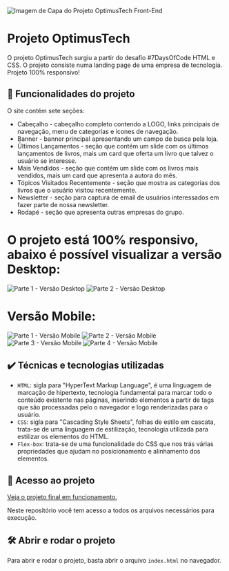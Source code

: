![Imagem de Capa do Projeto OptimusTech Front-End](https://github.com/josewellingtonn/optimustech/assets/152819590/8680e380-06f7-431e-9d73-ace4d309baf9)



# Projeto OptimusTech

O projeto OptimusTech surgiu a partir do desafio #7DaysOfCode HTML e CSS. O projeto consiste numa landing page de uma empresa de tecnologia. Projeto 100% responsivo!

## 🔨 Funcionalidades do projeto

O site contém sete seções:

* Cabeçalho - cabeçalho completo contendo a LOGO, links principais de navegação, menu de categorias e ícones de navegação.
* Banner - banner principal apresentando um campo de busca pela loja.
* Últimos Lançamentos - seção que contém um slide com os últimos lançamentos de livros, mais um card que oferta um livro que talvez o usuário se interesse.
* Mais Vendidos - seção que contém um slide com os livros mais vendidos, mais um card que apresenta a autora do mês.
* Tópicos Visitados Recentemente - seção que mostra as categorias dos livros que o usuário visitou recentemente.
* Newsletter - seção para captura de email de usuários interessados em fazer parte de nossa newsletter.
* Rodapé - seção que apresenta outras empresas do grupo.

# O projeto está 100% responsivo, abaixo é possível visualizar a versão Desktop:

![Parte 1 - Versão Desktop](https://github.com/josewellingtonn/optimustech/assets/152819590/9e1abb9e-b986-4944-8c4e-8b913805d463)
![Parte 2 - Versão Desktop](https://github.com/josewellingtonn/optimustech/assets/152819590/f2a28996-e0e1-49fd-8257-df4e296b3163)

# Versão Mobile:

![Parte 1 - Versão Mobile](https://github.com/josewellingtonn/optimustech/assets/152819590/fc49e711-190c-494f-8e13-fdf067680ed5)
![Parte 2 - Versão Mobile](https://github.com/josewellingtonn/optimustech/assets/152819590/d8e5b69b-ee79-4939-8dd6-91793d4e7b20)
![Parte 3 - Versão Mobile](https://github.com/josewellingtonn/optimustech/assets/152819590/d49fc277-4992-4a89-b2a8-d036c90ac7a7)
![Parte 4 - Versão Mobile](https://github.com/josewellingtonn/optimustech/assets/152819590/a462a458-9394-4f62-8ca0-3541891c3a61)

## ✔️ Técnicas e tecnologias utilizadas

- `HTML`: sigla para "HyperText Markup Language", é uma linguagem de marcação de hipertexto, tecnologia fundamental para marcar todo o conteúdo existente nas páginas, inserindo elementos a partir de tags que são processadas pelo o navegador e logo renderizadas para o usuário.
- `CSS`: sigla para "Cascading Style Sheets", folhas de estilo em cascata, trata-se de uma linguagem de estilização, tecnologia utilizada para estilizar os elementos do HTML.
- `Flex-box`: trata-se de uma funcionalidade do CSS que nos trás várias propriedades que ajudam no posicionamento e alinhamento dos elementos.

## 📁 Acesso ao projeto

[Veja o projeto final em funcionamento.](https://josewellingtonn.github.io/webooks/)

Neste repositório você tem acesso a todos os arquivos necessários para execução.

## 🛠️ Abrir e rodar o projeto

Para abrir e rodar o projeto, basta abrir o arquivo `index.html` no navegador.
